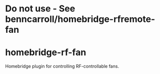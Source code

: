 # Do not use - See benncarroll/homebridge-rfremote-fan

# homebridge-rf-fan
Homebridge plugin for controlling RF-controllable fans.
